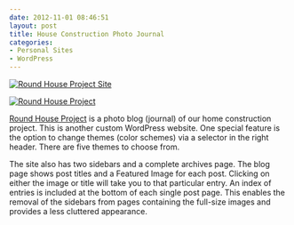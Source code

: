 ```yaml
---
date: 2012-11-01 08:46:51
layout: post
title: House Construction Photo Journal
categories:
- Personal Sites
- WordPress
---
```


[![Round House Project Site]({{site.baseurl}}/images/house-screenshot2.jpg)](http://house.milosh.me)

[![Round House Project]({{site.baseurl}}/images/house-screenshot.jpg)](http://house.milosh.me)

[Round House Project](http://milosh.me/house) is a photo blog (journal) of our home construction project. This is another custom WordPress website. One special feature is the option to change themes (color schemes) via a selector in the right header. There are five themes to choose from.

The site also has two sidebars and a complete archives page. The blog page shows post titles and a Featured Image for each post. Clicking on either the image or title will take you to that particular entry. An index of entries is included at the bottom of each single post page. This enables the removal of the sidebars from pages containing the full-size images and provides a less cluttered appearance.

